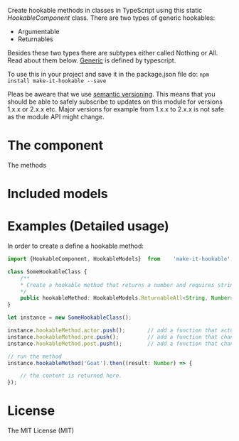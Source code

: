 Create hookable methods in classes in TypeScript using this static _HookableComponent_ class.
There are two types of generic hookables:
* Argumentable
* Returnables

Besides these two types there are subtypes either called Nothing or All. Read about them below. [Generic](https://www.typescriptlang.org/docs/handbook/generics.html) is defined by typescript.

To use this in your project and save it in the package.json file do:
`npm install make-it-hookable --save`

Pleas be aweare that we use [semantic versioning](http://semver.org). This means that you should be able to safely subscribe to updates on this module for versions 1.x.x or 2.x.x etc. Major versions for example from 1.x.x to 2.x.x is not safe as the module API might change.

# The component
The methods 

# Included models

# Examples (Detailed usage)
In order to create a define a hookable method:

```typescript
import {HookableComponent, HookableModels}  from    'make-it-hookable';

class SomeHookableClass {
    /**
    * Create a hookable method that returns a number and requires string as input param
    */
    public hookableMethod: HookableModels.ReturnableAll<String, Number> = HookableComponent.returnableAll();
}

let instance = new SomeHookableClass();

instance.hookableMethod.actor.push();       // add a function that actually carry out the true functionality of the hookable method
instance.hookableMethod.pre.push();         // add a function that change the input params to the actor
instance.hookableMethod.post.push();        // add a function that change the output from the actors

// run the method
instance.hookableMethod('Goat').then((result: Number) => {

    // the content is returned here.
});

```

# License
The MIT License (MIT)